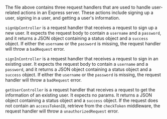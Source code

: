 The file above contains three request handlers that are used to handle user-related actions in an Express server. These actions include signing up a user, signing in a user, and getting a user's information.

`signUpController` is a request handler that receives a request to sign up a new user. It expects the request body to contain a `username` and a `password`, and it returns a JSON object containing a status object and a `success` object. If either the `username` or the `password` is missing, the request handler will throw a `badRequest` error.

`signInController` is a request handler that receives a request to sign in an existing user. It expects the request body to contain a `username` and a `password`, and it returns a JSON object containing a status object and a `success` object. If either the `username` or the `password` is missing, the request handler will throw a `badRequest` error.

`getUserController` is a request handler that receives a request to get the information of an existing user. It expects no params. It returns a JSON object containing a status object and a `success` object. If the request does not contain an `accessTokenID`, retrieve from the `checkToken` middleware, the request handler will throw a `unauthorizedRequest` error.

